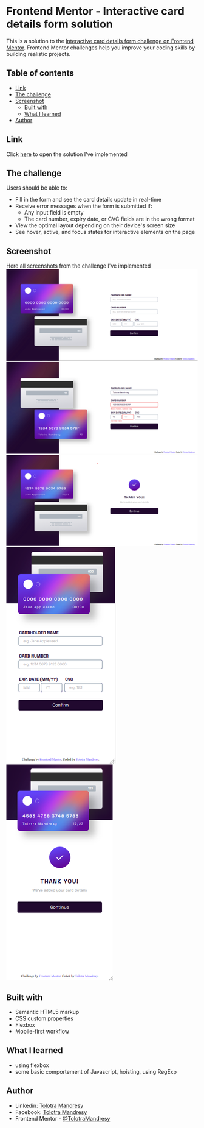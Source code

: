 # Frontend Mentor - Interactive card details form solution

This is a solution to the [Interactive card details form challenge on Frontend Mentor](https://www.frontendmentor.io/challenges/interactive-card-details-form-XpS8cKZDWw). Frontend Mentor challenges help you improve your coding skills by building realistic projects. 

## Table of contents
  - [Link](#link)
  - [The challenge](#the-challenge)
  - [Screenshot](#screenshot)
    - [Built with](#built-with)
    - [What I learned](#what-i-learned)
  - [Author](#author)

## Link
Click [here](https://live-editing.netlify.app/) to open the solution I've implemented

## The challenge

Users should be able to:

- Fill in the form and see the card details update in real-time
- Receive error messages when the form is submitted if:
  - Any input field is empty
  - The card number, expiry date, or CVC fields are in the wrong format
- View the optimal layout depending on their device's screen size
- See hover, active, and focus states for interactive elements on the page

## Screenshot
Here all screenshots from the challenge I've implemented
![](./screenshots/largeInputs.png)  
![](./screenshots/validation.png)  
![](./screenshots/success.png)  
![](./screenshots/mobil.png)   
![](./screenshots/success.mobil.png)   
## Built with
- Semantic HTML5 markup
- CSS custom properties
- Flexbox
- Mobile-first workflow

## What I learned
- using flexbox
- some basic comportement of Javascript, hoisting, using RegExp

## Author

- Linkedin: [Tolotra Mandresy](https://linkedin.com/in/tolotra-mandresy-r-718329235)
- Facebook: [Tolotra Mandresy](https://web.facebook.com/profile.php?id=100008409820824)
- Frontend Mentor - [@TolotraMandresy](https://www.frontendmentor.io/profile/TolotraMandresy)
